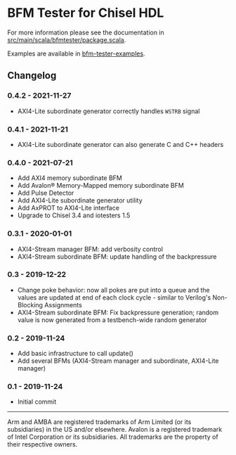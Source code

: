 # BFM Tester for Chisel HDL

For more information please see the documentation in
[src/main/scala/bfmtester/package.scala](src/main/scala/bfmtester/package.scala).

Examples are available in [bfm-tester-examples](https://github.com/j-marjanovic/chisel-bfm-tester-examples).

## Changelog

### 0.4.2 - 2021-11-27

- AXI4-Lite subordinate generator correctly handles `WSTRB` signal

### 0.4.1 - 2021-11-21

- AXI4-Lite subordinate generator can also generate C and C++ headers

### 0.4.0 - 2021-07-21

- Add AXI4 memory subordinate BFM
- Add Avalon® Memory-Mapped memory subordinate BFM
- Add Pulse Detector
- Add AXI4-Lite subordinate generator utility
- Add AxPROT to AXI4-Lite interface
- Upgrade to Chisel 3.4 and iotesters 1.5

### 0.3.1 - 2020-01-01

- AXI4-Stream manager BFM: add verbosity control
- AXI4-Stream subordinate BFM: update handling of the backpressure

### 0.3 - 2019-12-22

- Change poke behavior: now all pokes are put into a queue and the values
  are updated at end of each clock cycle - similar to Verilog's Non-Blocking
  Assignments
- AXI4-Stream subordinate BFM: Fix backpressure generation; random value is now
  generated from a testbench-wide random generator

### 0.2 - 2019-11-24

- Add basic infrastructure to call update()
- Add several BFMs (AXI4-Stream manager and subordinate, AXI4-Lite manager)

### 0.1 - 2019-11-24

- Initial commit

---

Arm and AMBA are registered trademarks of Arm Limited (or its subsidiaries) in
the US and/or elsewhere. Avalon is a registered trademark of Intel Corporation
or its subsidiaries. All trademarks are the property of their respective owners.
